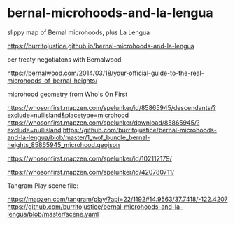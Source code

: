 # bernal-microhoods-and-la-lengua

slippy map of Bernal microhoods, plus La Lengua

https://burritojustice.github.io/bernal-microhoods-and-la-lengua

per treaty negotiatons with Bernalwood

https://bernalwood.com/2014/03/18/your-official-guide-to-the-real-microhoods-of-bernal-heights/

microhood geometry from Who's On First

https://whosonfirst.mapzen.com/spelunker/id/85865945/descendants/?exclude=nullisland&placetype=microhood
https://whosonfirst.mapzen.com/spelunker/download/85865945/?exclude=nullisland
https://github.com/burritojustice/bernal-microhoods-and-la-lengua/blob/master/1_wof_bundle_bernal-heights_85865945_microhood.geojson

https://whosonfirst.mapzen.com/spelunker/id/102112179/


https://whosonfirst.mapzen.com/spelunker/id/420780711/

Tangram Play scene file:

https://mapzen.com/tangram/play/?api=22/1192#14.9563/37.7418/-122.4207
https://github.com/burritojustice/bernal-microhoods-and-la-lengua/blob/master/scene.yaml
